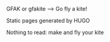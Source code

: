 GFAK or gfakite --> Go fly a kite!

Static pages generated by HUGO

Nothing to read: make and fly your kite
